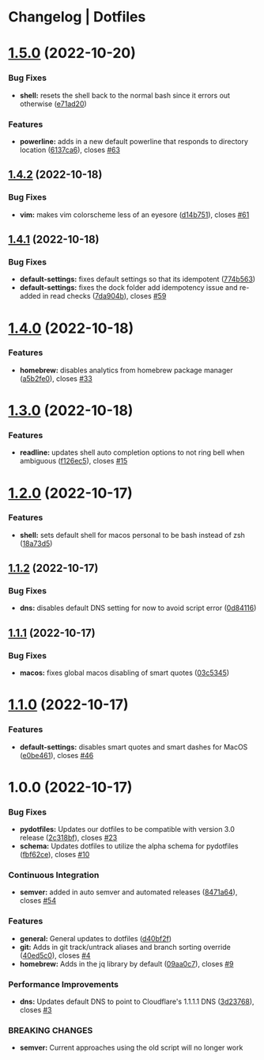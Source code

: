 # Changelog | Dotfiles

# [1.5.0](https://github.com/JasonYao/dotfiles/compare/v1.4.2...v1.5.0) (2022-10-20)


### Bug Fixes

* **shell:** resets the shell back to the normal bash since it errors out otherwise ([e71ad20](https://github.com/JasonYao/dotfiles/commit/e71ad203528180974aabfa1a56106aadb7f20045))


### Features

* **powerline:** adds in a new default powerline that responds to directory location ([6137ca6](https://github.com/JasonYao/dotfiles/commit/6137ca61fee5b42f7f9a794491d56a68c24fd365)), closes [#63](https://github.com/JasonYao/dotfiles/issues/63)

## [1.4.2](https://github.com/JasonYao/dotfiles/compare/v1.4.1...v1.4.2) (2022-10-18)


### Bug Fixes

* **vim:** makes vim colorscheme less of an eyesore ([d14b751](https://github.com/JasonYao/dotfiles/commit/d14b751c005ea39a9339f7157002c73af8ca8e75)), closes [#61](https://github.com/JasonYao/dotfiles/issues/61)

## [1.4.1](https://github.com/JasonYao/dotfiles/compare/v1.4.0...v1.4.1) (2022-10-18)


### Bug Fixes

* **default-settings:** fixes default settings so that its idempotent ([774b563](https://github.com/JasonYao/dotfiles/commit/774b56320188fa3049bd810cc2d13a3266b8223a))
* **default-settings:** fixes the dock folder add idempotency issue and re-added in read checks ([7da904b](https://github.com/JasonYao/dotfiles/commit/7da904bf4f252d68a310a723f8b8e35ee5c109fa)), closes [#59](https://github.com/JasonYao/dotfiles/issues/59)

# [1.4.0](https://github.com/JasonYao/dotfiles/compare/v1.3.0...v1.4.0) (2022-10-18)


### Features

* **homebrew:** disables analytics from homebrew package manager ([a5b2fe0](https://github.com/JasonYao/dotfiles/commit/a5b2fe0d4e5ac2b9ab42f9f5dd9f9de3ab200839)), closes [#33](https://github.com/JasonYao/dotfiles/issues/33)

# [1.3.0](https://github.com/JasonYao/dotfiles/compare/v1.2.0...v1.3.0) (2022-10-18)


### Features

* **readline:** updates shell auto completion options to not ring bell when ambiguous ([f126ec5](https://github.com/JasonYao/dotfiles/commit/f126ec5fd2cc0f7e077e25b0783379eba9bf1a7c)), closes [#15](https://github.com/JasonYao/dotfiles/issues/15)

# [1.2.0](https://github.com/JasonYao/dotfiles/compare/v1.1.2...v1.2.0) (2022-10-17)


### Features

* **shell:** sets default shell for macos personal to be bash instead of zsh ([18a73d5](https://github.com/JasonYao/dotfiles/commit/18a73d531c5801b8dd3eb9a31d9696facf2fa930))

## [1.1.2](https://github.com/JasonYao/dotfiles/compare/v1.1.1...v1.1.2) (2022-10-17)


### Bug Fixes

* **dns:** disables default DNS setting for now to avoid script error ([0d84116](https://github.com/JasonYao/dotfiles/commit/0d84116859adf53d3bf3477117ef442825192629))

## [1.1.1](https://github.com/JasonYao/dotfiles/compare/v1.1.0...v1.1.1) (2022-10-17)


### Bug Fixes

* **macos:** fixes global macos disabling of smart quotes ([03c5345](https://github.com/JasonYao/dotfiles/commit/03c5345d91043339657ee634e9be7a43f275f88f))

# [1.1.0](https://github.com/JasonYao/dotfiles/compare/v1.0.0...v1.1.0) (2022-10-17)


### Features

* **default-settings:** disables smart quotes and smart dashes for MacOS ([e0be461](https://github.com/JasonYao/dotfiles/commit/e0be4614152f6bbf94d5ed85c437097ae5426603)), closes [#46](https://github.com/JasonYao/dotfiles/issues/46)

# 1.0.0 (2022-10-17)


### Bug Fixes

* **pydotfiles:** Updates our dotfiles to be compatible with version 3.0 release ([2c318bf](https://github.com/JasonYao/dotfiles/commit/2c318bf83219d58f72f6abacfb43452eb9f2964a)), closes [#23](https://github.com/JasonYao/dotfiles/issues/23)
* **schema:** Updates dotfiles to utilize the alpha schema for pydotfiles ([fbf62ce](https://github.com/JasonYao/dotfiles/commit/fbf62ce4dfbe218b25cdeb4adf0aa8a06381b7ea)), closes [#10](https://github.com/JasonYao/dotfiles/issues/10)


### Continuous Integration

* **semver:** added in auto semver and automated releases ([8471a64](https://github.com/JasonYao/dotfiles/commit/8471a64a979907336a613612a925323ac9800836)), closes [#54](https://github.com/JasonYao/dotfiles/issues/54)


### Features

* **general:** General updates to dotfiles ([d40bf2f](https://github.com/JasonYao/dotfiles/commit/d40bf2f9de5ecc5eaffd3d9abeb57c9e98707d53))
* **git:** Adds in git track/untrack aliases and branch sorting override ([40ed5c0](https://github.com/JasonYao/dotfiles/commit/40ed5c0495131e897598ae965cc874a80e0d1369)), closes [#4](https://github.com/JasonYao/dotfiles/issues/4)
* **homebrew:** Adds in the jq library by default ([09aa0c7](https://github.com/JasonYao/dotfiles/commit/09aa0c715d15ccb41f62cc452ba37a4b64b0f7ad)), closes [#9](https://github.com/JasonYao/dotfiles/issues/9)


### Performance Improvements

* **dns:** Updates default DNS to point to Cloudflare's 1.1.1.1 DNS ([3d23768](https://github.com/JasonYao/dotfiles/commit/3d237687d65d4ce606fd530e1af5a25c8bd7c4ef)), closes [#3](https://github.com/JasonYao/dotfiles/issues/3)


### BREAKING CHANGES

* **semver:** Current approaches using the old script will no longer work
